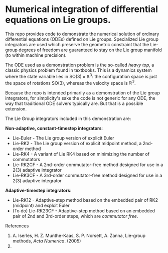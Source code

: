 # Numerical integration of differential equations on Lie groups.

This repo provides code to demonstrate the numerical solution of ordinary differential equations (ODEs) defined on Lie groups.  Specialized Lie group integrators are used which preserve the geometric constraint that the Lie-group degrees of freedom are guaranteed to stay on the Lie group manifold (to within machine precision).

The ODE used as a demonstration problem is the so-called *heavy top*, a classic physics problem found in textbooks.  This is a dynamics system where the state variable lies in SO$(3) \times \mathbb{R}^3$: the configuration space is just the space of rotations SO(3), whereas the velocity space is $\mathbb{R}^3$.

Because the repo is intended primarily as a demonstration of the Lie group integrators, for simplicity's sake the code is not generic for any ODE, the way that traditional ODE solvers typically are.  But that is a possible extension.

The Lie Group integrators included in this demonstration are:

**Non-adaptive, constant-timestep integrators**:
* Lie-Euler - The Lie group version of explicit Euler
* Lie-RK2 - The Lie group version of explicit midpoint method, a 2nd-order method
* Lie-RK4 - A variant of Lie RK4 based on minimizing the number of commutators
* Lie-RK2CF - A 2nd-order commutator-free method designed for use in a 2(3) adaptive integrator
* Lie-RK3CF - A 3rd-order commutator-free method designed for use in a 2(3) adaptive integrator

**Adaptive-timestep integrators**:
- Lie-RK12 - Adaptive-step method based on the embedded pair of RK2 (midpoint) and explcit Euler
- (To do) Lie-RK23CF - Adaptive-step method based on an embedded pair of 2nd and 3rd-order steps, which are *commutator free*.


References
1. A. Iserles, H. Z. Munthe-Kaas, S. P. Norsett, A. Zanna, Lie-group methods, *Acta Numerica*. (2005)
2.
